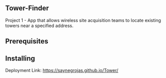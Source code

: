## Tower-Finder

Project 1 - App that allows wireless site acquisition teams to locate existing towers near a specified address.
## Prerequisites
## Installing
Deployment Link: https://saynegrojas.github.io/Tower/
